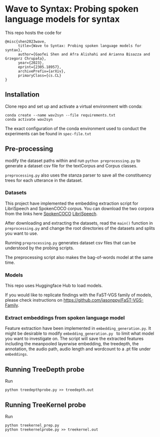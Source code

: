 # Wave to Syntax: Probing spoken language models for syntax

This repo hosts the code for 

```
@misc{shen2023wave,
      title={Wave to Syntax: Probing spoken language models for syntax}, 
      author={Gaofei Shen and Afra Alishahi and Arianna Bisazza and Grzegorz Chrupała},
      year={2023},
      eprint={2305.18957},
      archivePrefix={arXiv},
      primaryClass={cs.CL}
}
```

## Installation

Clone repo and set up and activate a virtual environment with conda:
```
conda create --name wav2syn --file requirements.txt
conda activate wav2syn
```
The exact configuration of the conda environment used to conduct the experiments can be found in `spec-file.txt`

## Pre-processing 

modify the dataset paths within and run `python preprocessing.py` to generate a dataset csv file for the textCorpus and Corpus classes.

`preprocessing.py` also uses the stanza parser to save all the constituency trees for each utterance in the dataset.

### Datasets

This project have implemented the embedding extraction script for LibriSpeech and SpokenCOCO corpus. You can download the two corpora from the links here [SpokenCOCO](https://data.csail.mit.edu/placesaudio/SpokenCOCO.tar.gz) [LibriSpeech](https://www.openslr.org/12). 

After downloading and extracting the datasets, read the `main()` function in `preprocessing.py` and change the root directories of the datasets and splits you want to use. 

Running `preprocessing.py` generates dataset csv files that can be understood by the probing scripts.

The preprocessing script also makes the bag-of-words model at the same time.

### Models

This repo uses Huggingface Hub to load models.

If you would like to replicate findings with the FaST-VGS family of models, please check instructions on https://github.com/jasonppy/FaST-VGS-Family.

### Extract embeddings from spoken language model

Feature extraction have been implemented in `embedding_generation.py`. It might be desirable to modify `embedding_generation.py ` to limit what model you want to investigate on. The script will save the extracted features including the meanpooled layerwise embedding, the treedepth, the annotation, the audio path, audio length and wordcount to a .pt file under `embeddings`.



## Running TreeDepth probe


Run  
```
python treedepthprobe.py >> treedepth.out
```

## Running TreeKernel probe
Run  
```
python treekernel_prep.py
python treekernelprobe.py >> treekernel.out
```
